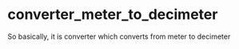 # converter_meter_to_decimeter
So basically, it is converter which converts from meter to decimeter 
